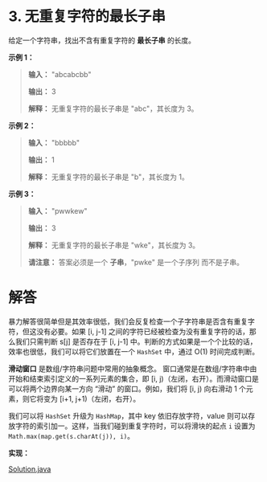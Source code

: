 # 3. 无重复字符的最长子串

给定一个字符串，找出不含有重复字符的 **最长子串** 的长度。

**示例 1：**

> **输入：** "abcabcbb"
>
> **输出：** 3 
>
> **解释：** 无重复字符的最长子串是 "abc"，其长度为 3。

**示例 2：**

> **输入：** "bbbbb"
>
> **输出：** 1
>
> **解释：** 无重复字符的最长子串是 "b"，其长度为 1。

**示例 3：**

> **输入：** "pwwkew"
>
> **输出：** 3
>
> **解释：** 无重复字符的最长子串是 "wke"，其长度为 3。
>
> **请注意：** 答案必须是一个 **子串**，"pwke" 是一个子序列 而不是子串。

# 解答

暴力解答很简单但是其效率很低，我们会反复检查一个子字符串是否含有重复字符，但这没有必要。如果 [i, j-1] 之间的字符已经被检查为没有重复字符的话，那么我们只需判断 s[j] 是否存在于 [i, j-1] 中。判断的方式如果是一个个比较的话，效率也很低，我们可以将它们放置在一个 `HashSet` 中，通过 O(1) 时间完成判断。

**滑动窗口** 是数组/字符串问题中常用的抽象概念。 窗口通常是在数组/字符串中由开始和结束索引定义的一系列元素的集合，即 [i, j)（左闭，右开）。而滑动窗口是可以将两个边界向某一方向 “滑动” 的窗口。例如，我们将 [i, j) 向右滑动 1 个元素，则它将变为 [i+1, j+1)（左闭，右开）。

我们可以将 `HashSet` 升级为 `HashMap`，其中 key 依旧存放字符，value 则可以存放字符的索引加一。这样，当我们碰到重复字符时，可以将滑块的起点 `i`  设置为 `Math.max(map.get(s.charAt(j)), i)`。

**实现：**

[Solution.java](https://github.com/afei-cn/LeetCode/blob/master/3.%20Longest%20Substring%20Without%20Repeating%20Characters/src/Solution.java)
